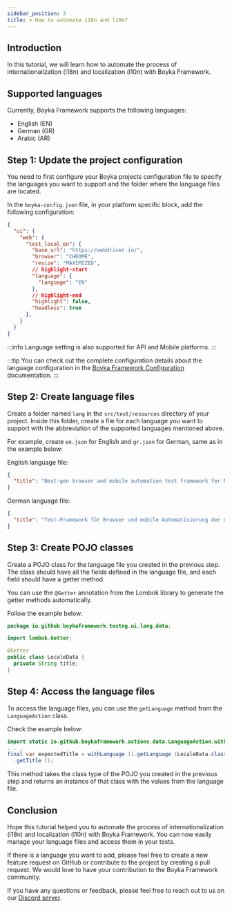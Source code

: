 ```yaml
---
sidebar_position: 3
title: ⌨️ How to automate i18n and l10n?
---
```


## Introduction

In this tutorial, we will learn how to automate the process of internationalization (i18n) and localization (l10n) with Boyka Framework.

## Supported languages

Currently, Boyka Framework supports the following languages:

- English (EN)
- German (GR)
- Arabic (AR)

## Step 1: Update the project configuration

You need to first configure your Boyka projects configuration file to specify the languages you want to support and the folder where the language files are located.

In the `boyka-config.json` file, in your platform specific block, add the following configuration:

```json title="boyka-config.json"
{
  "ui": {
    "web": {
      "test_local_en": {
        "base_url": "https://webdriver.io/",
        "browser": "CHROME",
        "resize": "MAXIMIZED",
        // highlight-start
        "language": {
          "language": "EN"
        },
        // highlight-end
        "highlight": false,
        "headless": true
      },
    }
  }
}
```

:::info
Language setting is also supported for API and Mobile platforms.
:::

:::tip
You can check out the complete configuration details about the language configuration in the [Boyka Framework Configuration](/docs/guides/config/configuration#language-setting) documentation.
:::

## Step 2: Create language files

Create a folder named `lang` in the `src/test/resources` directory of your project. Inside this folder, create a file for each language you want to support with the abbreviation of the supported languages mentioned above.

For example, create `en.json` for English and `gr.json` for German, same as in the example below:

English language file:

```json title="src/test/resources/lang/en.json"
{
  "title": "Next-gen browser and mobile automation test framework for Node.js"
}
```

German language file:

```json title="src/test/resources/lang/gr.json"
{
  "title": "Test-Framework für Browser und mobile Automatisierung der nächsten Generation für Node.js"
}
```

## Step 3: Create POJO classes

Create a POJO class for the language file you created in the previous step. The class should have all the fields defined in the language file, and each field should have a getter method.

You can use the `@Getter` annotation from the Lombok library to generate the getter methods automatically.

Follow the example below:

```java title="src/test/java/io/github/boykaframework/data/LocaleData.java"
package io.github.boykaframework.testng.ui.lang.data;

import lombok.Getter;

@Getter
public class LocaleData {
  private String title;
}
```

## Step 4: Access the language files

To access the language files, you can use the `getLanguage` method from the `LanguageAction` class.

Check the example below:

```java
import static io.github.boykaframework.actions.data.LanguageAction.withLanguage;
. . .
final var expectedTitle = withLanguage ().getLanguage (LocaleData.class)
  .getTitle ();
```

This method takes the class type of the POJO you created in the previous step and returns an instance of that class with the values from the language file.

## Conclusion

Hope this tutorial helped you to automate the process of internationalization (i18n) and localization (l10n) with Boyka Framework. You can now easily manage your language files and access them in your tests.

If there is a language you want to add, please feel free to create a new feature request on GitHub or contribute to the project by creating a pull request. We would love to have your contribution to the Boyka Framework community.

If you have any questions or feedback, please feel free to reach out to us on our [Discord server](https://dub.sh/boyka-discord).
